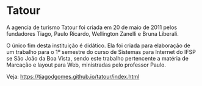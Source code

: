 # Tatour

A agencia de turismo Tatour foi criada em 20 de maio de 2011 pelos fundadores Tiago, Paulo Ricardo, Wellington Zanelli e Bruna Liberali.

O único fim desta instituição é didático. Ela foi criada para elaboração de um trabalho para o 1º semestre do curso de Sistemas para Internet do IFSP se São João da Boa Vista, sendo este trabalho pertencente a matéria de Marcação e layout para Web, ministradas pelo professor Paulo.

Veja: https://tiagodgomes.github.io/tatour/index.html
